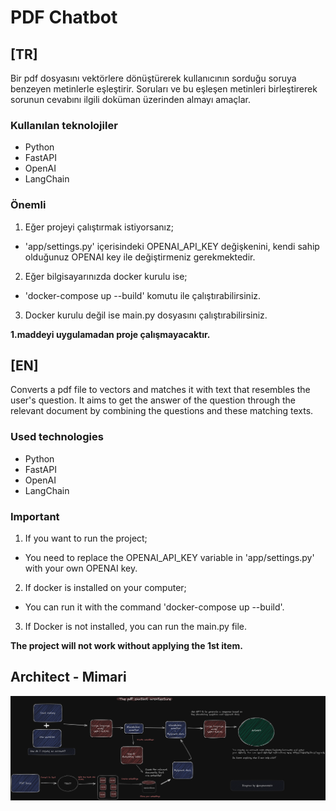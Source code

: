 
# PDF Chatbot

## [TR]
Bir pdf dosyasını vektörlere dönüştürerek kullanıcının sorduğu soruya benzeyen metinlerle eşleştirir. Soruları ve bu eşleşen metinleri birleştirerek sorunun cevabını ilgili doküman üzerinden almayı amaçlar.

### Kullanılan teknolojiler
- Python
- FastAPI
- OpenAI
- LangChain

### Önemli
1. Eğer projeyi çalıştırmak istiyorsanız;
- 'app/settings.py' içerisindeki OPENAI_API_KEY değişkenini, kendi sahip olduğunuz OPENAI key ile değiştirmeniz gerekmektedir.
2. Eğer bilgisayarınızda docker kurulu ise;
- 'docker-compose up --build' komutu ile çalıştırabilirsiniz.
3. Docker kurulu değil ise main.py dosyasını çalıştırabilirsiniz.

<b>1.maddeyi uygulamadan proje çalışmayacaktır.</b>

## [EN]
Converts a pdf file to vectors and matches it with text that resembles the user's question. It aims to get the answer of the question through the relevant document by combining the questions and these matching texts.

### Used technologies
- Python
- FastAPI
- OpenAI
- LangChain

### Important
1. If you want to run the project;
- You need to replace the OPENAI_API_KEY variable in 'app/settings.py' with your own OPENAI key.
2. If docker is installed on your computer;
- You can run it with the command 'docker-compose up --build'.
3. If Docker is not installed, you can run the main.py file.

<b>The project will not work without applying the 1st item.</b>

## Architect - Mimari
<img src="https://github.com/MustafaOzer20/PDFChatbot/blob/main/architect/architect.png"></img>
